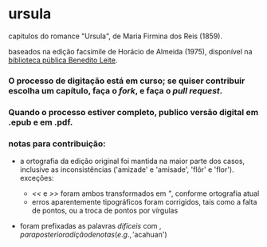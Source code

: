 # ursula
capítulos do romance "Ursula", de Maria Firmina dos Reis (1859).

baseados na edição facsimile de Horácio de Almeida (1975), disponível na [biblioteca pública Benedito Leite](http://www.cultura.ma.gov.br/portal/sgc/modulos/sgc_bpbl/acervo_digital/arq_ad/20150722152956.pdf).

### O processo de digitação está em curso; se quiser contribuir escolha um capítulo, faça o _fork_, e faça o _pull request_. 
### Quando o processo estiver completo, publico versão digital em .epub e em .pdf.

### notas para contribuição:

* a ortografia da edição original foi mantida na maior parte dos casos, inclusive as inconsistências ('amizade' e 'amisade', 'flôr' e 'flor').  exceções:
	* _<<_ e _>>_ foram ambos transformados em _"_, conforme ortografia atual
	* erros aparentemente tipográficos foram corrigidos, tais como a falta de pontos, ou a troca de pontos por vírgulas
	
* foram prefixadas as palavras _difíceis_ com $, para posterior adição de notas (e.g., '$acahuan')
